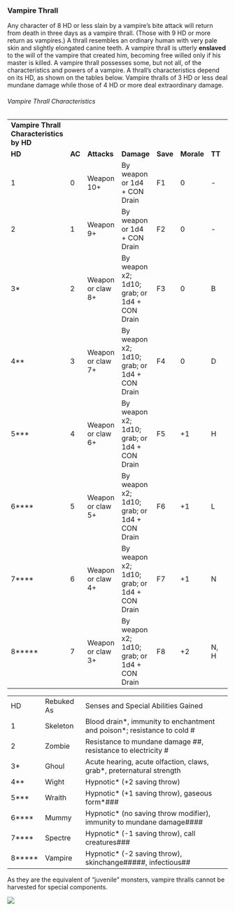 ### Vampire Thrall

Any character of 8 HD or less slain by a vampire’s bite attack will return from death in three days as a vampire thrall. (Those with 9 HD or more return as vampires.) A thrall resembles an ordinary human with very pale skin and slightly elongated canine teeth. A vampire thrall is utterly **enslaved** to the will of the vampire that created him, becoming free willed only if his master is killed. A vampire thrall possesses some, but not all, of the characteristics and powers of a vampire. A thrall’s characteristics depend on its HD, as shown on the tables below. Vampire thralls of 3 HD or less deal mundane damage while those of 4 HD or more deal extraordinary damage.

###### Vampire Thrall Characteristics

|  |  |  |  |  |  |  |  |
| --- | --- | --- | --- | --- | --- | --- | --- |
| **Vampire Thrall Characteristics by HD** | | | | | | | |
| **HD** | **AC** | **Attacks** | **Damage** | **Save** | **Morale** | **TT** | **XP** |
| 1 | 0 | Weapon 10+ | By weapon or 1d4 + CON Drain | F1 | 0 | - | 10 |
| 2 | 1 | Weapon 9+ | By weapon or 1d4 + CON Drain | F2 | 0 | - | 20 |
| 3\* | 2 | Weapon or claw 8+ | By weapon x2; 1d10; grab; or 1d4 + CON Drain | F3 | 0 | B | 65 |
| 4\*\* | 3 | Weapon or claw 7+ | By weapon x2; 1d10; grab; or 1d4 + CON Drain | F4 | 0 | D | 190 |
| 5\*\*\* | 4 | Weapon or claw 6+ | By weapon x2; 1d10; grab; or 1d4 + CON Drain | F5 | +1 | H | 650 |
| 6\*\*\*\* | 5 | Weapon or claw 5+ | By weapon x2; 1d10; grab; or 1d4 + CON Drain | F6 | +1 | L | 1,320 |
| 7\*\*\*\* | 6 | Weapon or claw 4+ | By weapon x2; 1d10; grab; or 1d4 + CON Drain | F7 | +1 | N | 1,840 |
| 8\*\*\*\*\* | 7 | Weapon or claw 3+ | By weapon x2; 1d10; grab; or 1d4 + CON Drain | F8 | +2 | N, H | 3,100 |

|  |  |  |
| --- | --- | --- |
| HD | Rebuked As | Senses and Special Abilities Gained |
| 1 | Skeleton | Blood drain\*, immunity to enchantment and poison\*; resistance to cold # |
| 2 | Zombie | Resistance to mundane damage ##, resistance to electricity # |
| 3\* | Ghoul | Acute hearing, acute olfaction, claws, grab\*, preternatural strength |
| 4\*\* | Wight | Hypnotic\* (+2 saving throw) |
| 5\*\*\* | Wraith | Hypnotic\* (+1 saving throw), gaseous form\*### |
| 6\*\*\*\* | Mummy | Hypnotic\* (no saving throw modifier), immunity to mundane damage#### |
| 7\*\*\*\* | Spectre | Hypnotic\* (-1 saving throw), call creatures### |
| 8\*\*\*\*\* | Vampire | Hypnotic\* (-2 saving throw), skinchange#####, infectious## |

As they are the equivalent of “juvenile” monsters, vampire thralls cannot be harvested for special components.

![](data:image/png;base64...)

